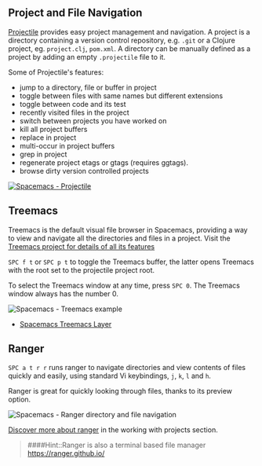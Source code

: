## Project and File Navigation

[Projectile](https://projectile.readthedocs.io/en/latest/) provides easy project management and navigation.  A project is a directory containing a version control repository, e.g. `.git` or a Clojure project, eg. `project.clj`, `pom.xml`.  A directory can be manually defined as a project by adding an empty `.projectile` file to it.

Some of Projectile's features:

* jump to a directory, file or buffer in project
* toggle between files with same names but different extensions
* toggle between code and its test
* recently visited files in the project
* switch between projects you have worked on
* kill all project buffers
* replace in project
* multi-occur in project buffers
* grep in project
* regenerate project etags or gtags (requires ggtags).
* browse dirty version controlled projects

[![Spacemacs - Projectile](https://raw.githubusercontent.com/practicalli/graphic-design/live/spacemacs/screenshots/menus/spacemacs-projectile-menu.png)](https://raw.githubusercontent.com/practicalli/graphic-design/live/spacemacs/screenshots/menus/spacemacs-projectile-menu.png)


## Treemacs

Treemacs is the default visual file browser in Spacemacs, providing a way to view and navigate all the directories and files in a project.  Visit the [Treemacs project for details of all its features](https://github.com/Alexander-Miller/treemacs#detailed-feature-list)

`SPC f t` or `SPC p t` to toggle the Treemacs buffer, the latter opens Treemacs with the root set to the projectile project root.

To select the Treemacs window at any time, press `SPC 0`. The Treemacs window always has the number 0.

![Spacemacs - Treemacs example](http://develop.spacemacs.org/layers/+filetree/treemacs/img/treemacs.png)

* [Spacemacs Treemacs Layer](http://develop.spacemacs.org/layers/+filetree/treemacs/README.html)


## Ranger

`SPC a t r r` runs ranger to navigate directories and view contents of files quickly and easily, using standard Vi keybindings, `j`, `k`, `l` and `h`.

Ranger is great for quickly looking through files, thanks to its preview option.

![Spacemacs - Ranger directory and file navigation](https://raw.githubusercontent.com/practicalli/graphic-design/live/spacemacs/screenshots/spacemacs-ranger-navigate-preview.png)

[Discover more about ranger]({{book.url}}/spacemacs-basics/working-with-projects/ranger.md) in the working with projects section.

> ####Hint::Ranger is also a terminal based file manager
> https://ranger.github.io/
